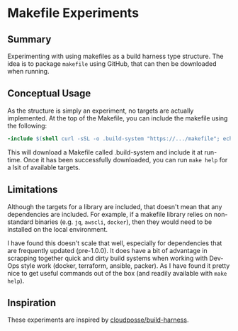 # Makefile Experiments

## Summary

Experimenting with using makefiles as a build harness type structure. The idea is to package `makefile` using GitHub, that can then be downloaded when running.

## Conceptual Usage

As the structure is simply an experiment, no targets are actually implemented. At the top of the Makefile, you can include the makefile using the following:

```Makefile
-include $(shell curl -sSL -o .build-system "https://.../makefile"; echo .build-system)
```

This will download a Makefile called .build-system and include it at run-time. Once it has been successfully downloaded, you can run `make help` for a lsit of available targets.

## Limitations

Although the targets for a library are included, that doesn't mean that any dependencies are included. For example, if a makefile library relies on non-standard binaries (e.g. `jq`, `awscli`, `docker`), then they would need to be installed on the local environment.

I have found this doesn't scale that well, especially for dependencies that are frequently updated (pre-1.0.0). It does have a bit of advantage in scrapping together quick and dirty build systems when working with Dev-Ops style work (docker, terraform, ansible, packer). As I have found it pretty nice to get useful commands out of the box (and readily available with `make help`).

## Inspiration

These experiments are inspired by [cloudposse/build-harness](https://github.com/cloudposse/build-harness).
